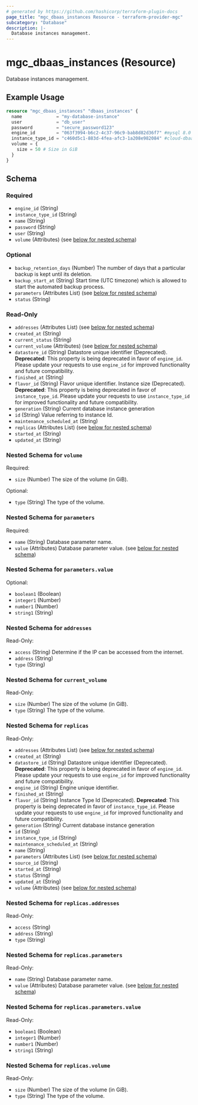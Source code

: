 ```yaml
---
# generated by https://github.com/hashicorp/terraform-plugin-docs
page_title: "mgc_dbaas_instances Resource - terraform-provider-mgc"
subcategory: "Database"
description: |-
  Database instances management.
---
```


# mgc_dbaas_instances (Resource)

Database instances management.

## Example Usage

```terraform
resource "mgc_dbaas_instances" "dbaas_instances" {
  name             = "my-database-instance"
  user             = "db_user"
  password         = "secure_password123"
  engine_id        = "063f3994-b6c2-4c37-96c9-bab8d82d36f7" #mysql 8.0 - please check the available version
  instance_type_id = "c460d5c1-883d-4fea-afc3-1a208e982084" #cloud-dbaas-bs1.medium - please check the available engine
  volume = {
    size = 50 # Size in GiB
  }
}
```

<!-- schema generated by tfplugindocs -->
## Schema

### Required

- `engine_id` (String)
- `instance_type_id` (String)
- `name` (String)
- `password` (String)
- `user` (String)
- `volume` (Attributes) (see [below for nested schema](#nestedatt--volume))

### Optional

- `backup_retention_days` (Number) The number of days that a particular backup is kept until its deletion.
- `backup_start_at` (String) Start time (UTC timezone) which is allowed to start the automated backup process.
- `parameters` (Attributes List) (see [below for nested schema](#nestedatt--parameters))
- `status` (String)

### Read-Only

- `addresses` (Attributes List) (see [below for nested schema](#nestedatt--addresses))
- `created_at` (String)
- `current_status` (String)
- `current_volume` (Attributes) (see [below for nested schema](#nestedatt--current_volume))
- `datastore_id` (String) Datastore unique identifier (Deprecated).
**Deprecated**: This property is being deprecated in favor of `engine_id`. Please update your requests to use `engine_id` for improved functionality and future compatibility.
- `finished_at` (String)
- `flavor_id` (String) Flavor unique identifier. Instance size  (Deprecated).
**Deprecated**: This property is being deprecated in favor of `instance_type_id`. Please update your requests to use `instance_type_id` for improved functionality and future compatibility.
- `generation` (String) Current database instance generation
- `id` (String) Value referring to instance Id.
- `maintenance_scheduled_at` (String)
- `replicas` (Attributes List) (see [below for nested schema](#nestedatt--replicas))
- `started_at` (String)
- `updated_at` (String)

<a id="nestedatt--volume"></a>
### Nested Schema for `volume`

Required:

- `size` (Number) The size of the volume (in GiB).

Optional:

- `type` (String) The type of the volume.


<a id="nestedatt--parameters"></a>
### Nested Schema for `parameters`

Required:

- `name` (String) Database parameter name.
- `value` (Attributes) Database parameter value. (see [below for nested schema](#nestedatt--parameters--value))

<a id="nestedatt--parameters--value"></a>
### Nested Schema for `parameters.value`

Optional:

- `boolean1` (Boolean)
- `integer1` (Number)
- `number1` (Number)
- `string1` (String)



<a id="nestedatt--addresses"></a>
### Nested Schema for `addresses`

Read-Only:

- `access` (String) Determine if the IP can be accessed from the internet.
- `address` (String)
- `type` (String)


<a id="nestedatt--current_volume"></a>
### Nested Schema for `current_volume`

Read-Only:

- `size` (Number) The size of the volume (in GiB).
- `type` (String) The type of the volume.


<a id="nestedatt--replicas"></a>
### Nested Schema for `replicas`

Read-Only:

- `addresses` (Attributes List) (see [below for nested schema](#nestedatt--replicas--addresses))
- `created_at` (String)
- `datastore_id` (String) Datastore unique identifier (Deprecated).
**Deprecated**: This property is being deprecated in favor of `engine_id`. Please update your requests to use `engine_id` for improved functionality and future compatibility.
- `engine_id` (String) Engine unique identifier.
- `finished_at` (String)
- `flavor_id` (String) Instance Type Id (Deprecated).
**Deprecated**: This property is being deprecated in favor of `instance_type_id`. Please update your requests to use `engine_id` for improved functionality and future compatibility.
- `generation` (String) Current database instance generation
- `id` (String)
- `instance_type_id` (String)
- `maintenance_scheduled_at` (String)
- `name` (String)
- `parameters` (Attributes List) (see [below for nested schema](#nestedatt--replicas--parameters))
- `source_id` (String)
- `started_at` (String)
- `status` (String)
- `updated_at` (String)
- `volume` (Attributes) (see [below for nested schema](#nestedatt--replicas--volume))

<a id="nestedatt--replicas--addresses"></a>
### Nested Schema for `replicas.addresses`

Read-Only:

- `access` (String)
- `address` (String)
- `type` (String)


<a id="nestedatt--replicas--parameters"></a>
### Nested Schema for `replicas.parameters`

Read-Only:

- `name` (String) Database parameter name.
- `value` (Attributes) Database parameter value. (see [below for nested schema](#nestedatt--replicas--parameters--value))

<a id="nestedatt--replicas--parameters--value"></a>
### Nested Schema for `replicas.parameters.value`

Read-Only:

- `boolean1` (Boolean)
- `integer1` (Number)
- `number1` (Number)
- `string1` (String)



<a id="nestedatt--replicas--volume"></a>
### Nested Schema for `replicas.volume`

Read-Only:

- `size` (Number) The size of the volume (in GiB).
- `type` (String) The type of the volume.
